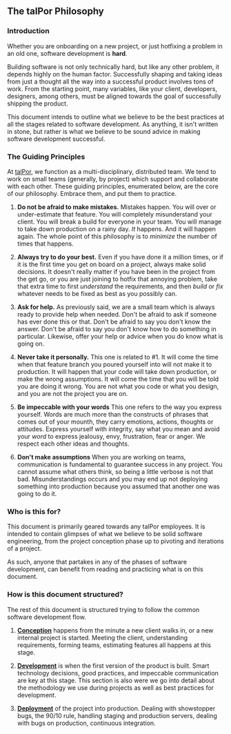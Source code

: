 ## The talPor Philosophy

### Introduction

Whether you are onboarding on a new project, or just hotfixing a
problem in an old one, software development is **hard**.

Building software is not only technically hard, but like any other
problem, it depends highly on the human factor. Successfully shaping
and taking ideas from just a thought all the way into a successful
product involves tons of work. From the starting point, many
variables, like your client, developers, designers, among others, must
be aligned towards the goal of successfully shipping the product.

This document intends to outline what we believe to be the best
practices at all the stages related to software development. As
anything, it isn't written in stone, but rather is what we believe to
be sound advice in making software development successful.

### The Guiding Principles

At [talPor](https://talpor.com), we function as a multi-disciplinary,
distributed team.  We tend to work on small teams (generally, by
project) which support and collaborate with each other. These guiding
principles, enumerated below, are the core of our philosophy. Embrace
them, and put them to practice.

1. **Do not be afraid to make mistakes.** Mistakes happen. You will
   over or under-estimate that feature. You will completely
   misunderstand your client. You will break a build for everyone in
   your team. You will manage to take down production on a rainy
   day. *It* happens. And it will happen again. The whole point of
   this philosophy is to *minimize* the number of times that happens.

2. **Always try to do your best.** Even if you have done it a million
   times, or if it is the first time you get on board on a project,
   always make solid decisions. It doesn't really matter if you have
   been in the project from the get go, or you are just joining to
   hotfix that annoying problem, take that extra time to first
   *understand* the requirements, and then *build* or *fix* whatever
   needs to be fixed as best as you possibly can.

3. **Ask for help.** As previously said, we are a small team which is
   always ready to provide help when needed. Don't be afraid to ask if
   someone has ever done this or that. Don't be afraid to say you
   don't know the answer. Don't be afraid to say you don't know how to
   do something in particular. Likewise, offer your help or advice
   when you do know what is going on.

4. **Never take it personally.** This one is related to #1. It will
   come the time when that feature branch you poured yourself into
   will not make it to production. It will happen that your code will
   take down production, or make the wrong assumptions. It will come
   the time that you will be told you are doing it wrong. You are not
   what you code or what you design, and you are not the project you
   are on.

5. **Be impeccable with your words** This one refers to the way you
   express yourself. Words are much more than the constructs of
   phrases that comes out of your mounth, they carry emotions,
   actions, thoughts or attitudes.  Express yourself with integrity,
   say what you mean and avoid your *word* to express jealousy, envy,
   frustration, fear or anger. We respect each other ideas and
   thoughts.

6. **Don't make assumptions** When you are working on teams,
   communication is fundamental to guarantee success in any
   project. You cannot assume what others think, so being a little
   verbose is not that bad. Misunderstandings occurs and you may end
   up not deploying something into production because you assumed that
   another one was going to do it.

### Who is this for?

This document is primarily geared towards any talPor employees. It is
intended to contain glimpses of what we believe to be solid software
engineering, from the project conception phase up to pivoting and
iterations of a project.

As such, anyone that partakes in any of the phases of software
development, can benefit from reading and practicing what is on this
document.

### How is this document structured?

The rest of this document is structured trying to follow the common
software development flow.

1. [**Conception**](conception/index.md) happens from the minute a new
   client walks in, or a new internal project is started. Meeting the
   client, understanding requirements, forming teams, estimating
   features all happens at this stage.

2. [**Development**](development/index.md) is when the first version
   of the product is built. Smart technology decisions, good
   practices, and impeccable communication are key at this stage. This
   section is also were we go into detail about the methodology we use
   during projects as well as best practices for development.

3. [**Deployment**](deployment/index.md) of the project into
   production. Dealing with showstopper bugs, the 90/10 rule, handling
   staging and production servers, dealing with bugs on production,
   continuous integration.
